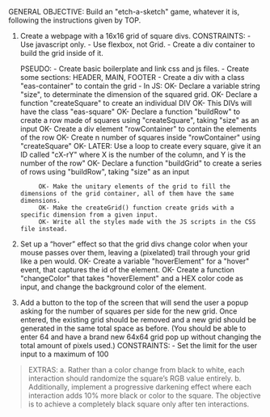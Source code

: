 GENERAL OBJECTIVE: Build an "etch-a-sketch" game, whatever it is, following the instructions given by TOP.

1. Create a webpage with a 16x16 grid of square divs.
    CONSTRAINTS:
        - Use javascript only.
        - Use flexbox, not Grid.
        - Create a div container to build the grid inside of it.
    
    PSEUDO:
        - Create basic boilerplate and link css and js files.
        - Create some sections: HEADER, MAIN, FOOTER
        - Create a div with a class "eas-container" to contain the grid
        - In JS:
            OK- Declare a variable string "size", to determinate the dimension of the squared grid.
            OK- Declare a function "createSquare" to create an individual DIV
            OK-     This DIVs will have the class "eas-square"
            OK- Declare a function "buildRow" to create a row made of squares using "createSquare", taking "size" as an input
            OK-     Create a div element "rowContainer" to contain the elements of the row
            OK-     Create n number of squares inside "rowContainer" using "createSquare"
            OK-         LATER: Use a loop to create every square, give it an ID called "cX-rY" where X is the number of the column, and Y is the number of the row"
            OK- Declare a function "buildGrid" to create a series of rows using "buildRow", taking "size" as an input
            
            OK- Make the unitary elements of the grid to fill the dimensions of the grid container, all of them have the same dimensions.
            OK- Make the createGrid() function create grids with a specific dimension from a given input.
            OK- Write all the styles made with the JS scripts in the CSS file instead.

2. Set up a “hover” effect so that the grid divs change color when your mouse passes over them, leaving a (pixelated) trail through your grid like a pen would.
        OK- Create a variable "hoverElement" for a "hover" event, that captures the id of the element.
        OK- Create a function "changeColor" that takes "hoverElement" and a HEX color code as input, and change the background color of the element.

3. Add a button to the top of the screen that will send the user a popup asking for the number of squares per side for the new grid.
   Once entered, the existing grid should be removed and a new grid should be generated in the same total space as before.
   (You should be able to enter 64 and have a brand new 64x64 grid pop up without changing the total amount of pixels used.)
    CONSTRAINTS:
        - Set the limit for the user input to a maximum of 100

> EXTRAS:
a. Rather than a color change from black to white, each interaction should randomize the square’s RGB value entirely.
b. Additionally, implement a progressive darkening effect where each interaction adds 10% more black or color to the square. The objective is to achieve a completely black square only after ten interactions.
